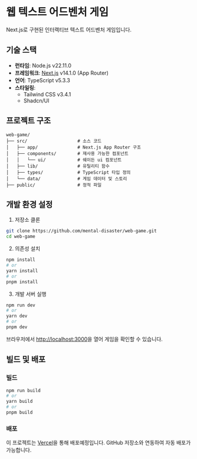 # 웹 텍스트 어드벤처 게임

Next.js로 구현된 인터랙티브 텍스트 어드벤처 게임입니다.

## 기술 스택

- **런타임**: Node.js v22.11.0
- **프레임워크**: [Next.js](https://nextjs.org) v14.1.0 (App Router)
- **언어**: TypeScript v5.3.3
- **스타일링**: 
  - Tailwind CSS v3.4.1
  - Shadcn/UI

## 프로젝트 구조

```
web-game/
├── src/                   # 소스 코드
│   ├── app/               # Next.js App Router 구조
│   ├── components/        # 재사용 가능한 컴포넌트
│   │   └── ui/            # 쉐이든 ui 컴포넌트
│   ├── lib/               # 유틸리티 함수
│   ├── types/             # TypeScript 타입 정의
│   └── data/              # 게임 데이터 및 스토리
├── public/                # 정적 파일
```

## 개발 환경 설정

1. 저장소 클론
```bash
git clone https://github.com/mental-disaster/web-game.git
cd web-game
```

2. 의존성 설치
```bash
npm install
# or
yarn install
# or
pnpm install
```

3. 개발 서버 실행
```bash
npm run dev
# or
yarn dev
# or
pnpm dev
```

브라우저에서 [http://localhost:3000](http://localhost:3000)을 열어 게임을 확인할 수 있습니다.

## 빌드 및 배포

### 빌드
```bash
npm run build
# or
yarn build
# or
pnpm build
```

### 배포
이 프로젝트는 [Vercel](https://vercel.com)을 통해 배포예정입니다. GitHub 저장소와 연동하여 자동 배포가 가능합니다.
